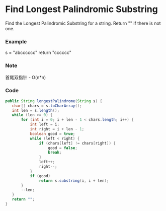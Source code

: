 # Find Longest Palindromic Substring

Find the Longest Palindromic Substring for a string. Return "" if there is not one.

### Example

s = "abcccccc" return "cccccc"

### Note

首尾双指针 - O\(n\*n\)

### Code

```java
public String longestPalindrome(String s) {
   char[] chars = s.toCharArray();
   int len = s.length();
   while (len >= 0) {
       for (int i = 0; i + len - 1 < chars.length; i++) {
           int left = i;
           int right = i + len - 1;
           boolean good = true;
           while (left < right) {
               if (chars[left] != chars[right]) {
                   good = false;
                   break;
               }
               left++;
               right--;
           }
           if (good)
               return s.substring(i, i + len);
       }
       --len;
   }
   return "";
}
```



